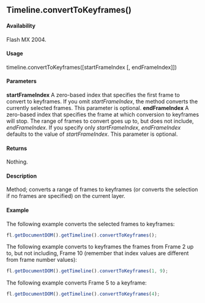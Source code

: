 ## Timeline.convertToKeyframes()

#### Availability

Flash MX 2004.

#### Usage

timeline.convertToKeyframes([startFrameIndex [, endFrameIndex]])

#### Parameters

**startFrameIndex** A zero-based index that specifies the first frame to convert to keyframes. If you omit
*startFrameIndex*, the method converts the currently selected frames. This parameter is optional.
**endFrameIndex** A zero-based index that specifies the frame at which conversion to keyframes will stop. The range of frames to convert goes up to, but does not include, *endFrameIndex*. If you specify only *startFrameIndex*, *endFrameIndex* defaults to the value of *startFrameIndex*. This parameter is optional.

#### Returns

Nothing.

#### Description

Method; converts a range of frames to keyframes (or converts the selection if no frames are specified) on the current layer.

#### Example

The following example converts the selected frames to keyframes:
```javascript
fl.getDocumentDOM().getTimeline().convertToKeyframes();
```
The following example converts to keyframes the frames from Frame 2 up to, but not including, Frame 10 (remember that index values are different from frame number values):
```javascript
fl.getDocumentDOM().getTimeline().convertToKeyframes(1, 9);
```
The following example converts Frame 5 to a keyframe:
```javascript
fl.getDocumentDOM().getTimeline().convertToKeyframes(4);
```